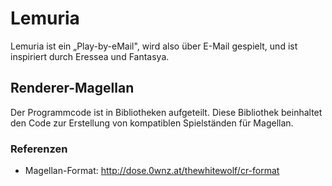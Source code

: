 # Lemuria

Lemuria ist ein „Play-by-eMail", wird also über E-Mail gespielt, und ist
inspiriert durch Eressea und Fantasya.

## Renderer-Magellan

Der Programmcode ist in Bibliotheken aufgeteilt. Diese Bibliothek beinhaltet den
Code zur Erstellung von kompatiblen Spielständen für Magellan.

### Referenzen

- Magellan-Format: http://dose.0wnz.at/thewhitewolf/cr-format
